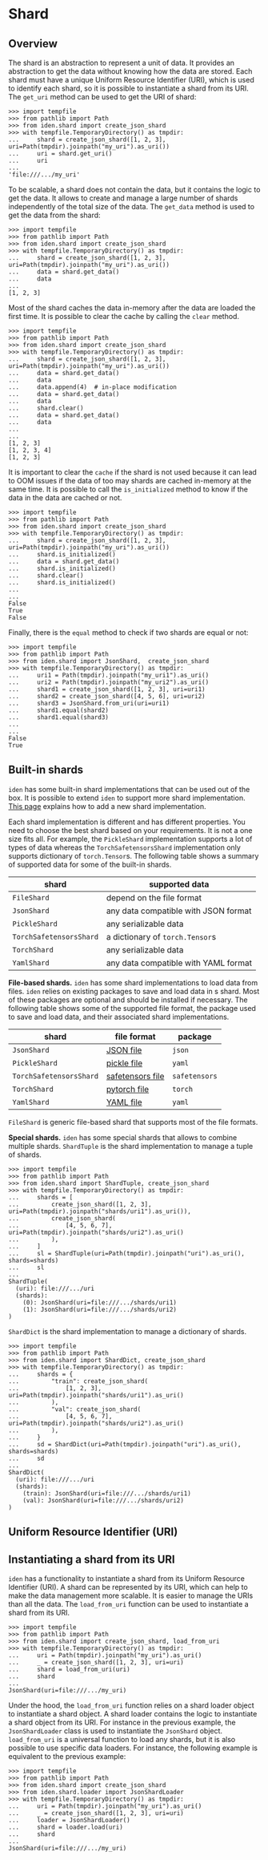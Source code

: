 # Shard

## Overview

The shard is an abstraction to represent a unit of data.
It provides an abstraction to get the data without knowing how the data are stored.
Each shard must have a unique Uniform Resource Identifier (URI), which is used to identify each
shard, so it is possible to instantiate a shard from its URI.
The `get_uri` method can be used to get the URI of shard:

```pycon
>>> import tempfile
>>> from pathlib import Path
>>> from iden.shard import create_json_shard
>>> with tempfile.TemporaryDirectory() as tmpdir:
...     shard = create_json_shard([1, 2, 3], uri=Path(tmpdir).joinpath("my_uri").as_uri())
...     uri = shard.get_uri()
...     uri
...
'file:///.../my_uri'

```

To be scalable, a shard does not contain the data, but it contains the logic to get the data.
It allows to create and manage a large number of shards independently of the total size of the data.
The `get_data` method is used to get the data from the shard:

```pycon
>>> import tempfile
>>> from pathlib import Path
>>> from iden.shard import create_json_shard
>>> with tempfile.TemporaryDirectory() as tmpdir:
...     shard = create_json_shard([1, 2, 3], uri=Path(tmpdir).joinpath("my_uri").as_uri())
...     data = shard.get_data()
...     data
...
[1, 2, 3]

```

Most of the shard caches the data in-memory after the data are loaded the first time.
It is possible to clear the cache by calling the `clear` method.

```pycon
>>> import tempfile
>>> from pathlib import Path
>>> from iden.shard import create_json_shard
>>> with tempfile.TemporaryDirectory() as tmpdir:
...     shard = create_json_shard([1, 2, 3], uri=Path(tmpdir).joinpath("my_uri").as_uri())
...     data = shard.get_data()
...     data
...     data.append(4)  # in-place modification
...     data = shard.get_data()
...     data
...     shard.clear()
...     data = shard.get_data()
...     data
...
...
[1, 2, 3]
[1, 2, 3, 4]
[1, 2, 3]

```

It is important to clear the `cache` if the shard is not used because it can lead to OOM issues if
the data of too may shards are cached in-memory at the same time.
It is possible to call the `is_initialized` method to know if the data in the data are cached or
not.

```pycon
>>> import tempfile
>>> from pathlib import Path
>>> from iden.shard import create_json_shard
>>> with tempfile.TemporaryDirectory() as tmpdir:
...     shard = create_json_shard([1, 2, 3], uri=Path(tmpdir).joinpath("my_uri").as_uri())
...     shard.is_initialized()
...     data = shard.get_data()
...     shard.is_initialized()
...     shard.clear()
...     shard.is_initialized()
...
...
False
True
False

```

Finally, there is the `equal` method to check if two shards are equal or not:

```pycon
>>> import tempfile
>>> from pathlib import Path
>>> from iden.shard import JsonShard,  create_json_shard
>>> with tempfile.TemporaryDirectory() as tmpdir:
...     uri1 = Path(tmpdir).joinpath("my_uri1").as_uri()
...     uri2 = Path(tmpdir).joinpath("my_uri2").as_uri()
...     shard1 = create_json_shard([1, 2, 3], uri=uri1)
...     shard2 = create_json_shard([4, 5, 6], uri=uri2)
...     shard3 = JsonShard.from_uri(uri=uri1)
...     shard1.equal(shard2)
...     shard1.equal(shard3)
...
...
False
True

```

## Built-in shards

`iden` has some built-in shard implementations that can be used out of the box.
It is possible to extend `iden` to support more shard implementation.
[This page](../howto/shard.md) explains how to add a new shard implementation.

Each shard implementation is different and has different properties.
You need to choose the best shard based on your requirements. It is not a one size fits all.
For example, the `PickleShard` implementation supports a lot of types of data whereas
the `TorchSafetensorsShard` implementation only supports dictionary of ``torch.Tensor``s.
The following table shows a summary of supported data for some of the built-in shards.

| shard                   | supported data                       |
|-------------------------|--------------------------------------|
| `FileShard`             | depend on the file format            |
| `JsonShard`             | any data compatible with JSON format |
| `PickleShard`           | any serializable data                |
| `TorchSafetensorsShard` | a dictionary of ``torch.Tensor``s    |
| `TorchShard`            | any serializable data                |
| `YamlShard`             | any data compatible with YAML format |

**File-based shards.**
`iden` has some shard implementations to load data from files.
`iden` relies on existing packages to save and load data in s shard.
Most of these packages are optional and should be installed if necessary.
The following table shows some of the supported file format, the package used to save and load data,
and their associated shard implementations.

| shard                   | file format                                                               | package       |
|-------------------------|---------------------------------------------------------------------------|---------------|
| `JsonShard`             | [JSON file](https://docs.python.org/3/library/json.html)                  | `json`        |
| `PickleShard`           | [pickle file](https://docs.python.org/3/library/pickle.html)              | `yaml`        |
| `TorchSafetensorsShard` | [safetensors file](https://huggingface.co/docs/safetensors/en/index)      | `safetensors` |
| `TorchShard`            | [pytorch file](https://pytorch.org/docs/stable/generated/torch.save.html) | `torch`       |
| `YamlShard`             | [YAML file](https://pyyaml.org/)                                          | `yaml`        |

`FileShard` is generic file-based shard that supports most of the file formats.

**Special shards.**
`iden` has some special shards that allows to combine multiple shards.
`ShardTuple` is the shard implementation to manage a tuple of shards.

```pycon
>>> import tempfile
>>> from pathlib import Path
>>> from iden.shard import ShardTuple, create_json_shard
>>> with tempfile.TemporaryDirectory() as tmpdir:
...     shards = [
...         create_json_shard([1, 2, 3], uri=Path(tmpdir).joinpath("shards/uri1").as_uri()),
...         create_json_shard(
...             [4, 5, 6, 7], uri=Path(tmpdir).joinpath("shards/uri2").as_uri()
...         ),
...     ]
...     sl = ShardTuple(uri=Path(tmpdir).joinpath("uri").as_uri(), shards=shards)
...     sl
...
ShardTuple(
  (uri): file:///.../uri
  (shards):
    (0): JsonShard(uri=file:///.../shards/uri1)
    (1): JsonShard(uri=file:///.../shards/uri2)
)

```

`ShardDict` is the shard implementation to manage a dictionary of shards.

```pycon
>>> import tempfile
>>> from pathlib import Path
>>> from iden.shard import ShardDict, create_json_shard
>>> with tempfile.TemporaryDirectory() as tmpdir:
...     shards = {
...         "train": create_json_shard(
...             [1, 2, 3], uri=Path(tmpdir).joinpath("shards/uri1").as_uri()
...         ),
...         "val": create_json_shard(
...             [4, 5, 6, 7], uri=Path(tmpdir).joinpath("shards/uri2").as_uri()
...         ),
...     }
...     sd = ShardDict(uri=Path(tmpdir).joinpath("uri").as_uri(), shards=shards)
...     sd
...
ShardDict(
  (uri): file:///.../uri
  (shards):
    (train): JsonShard(uri=file:///.../shards/uri1)
    (val): JsonShard(uri=file:///.../shards/uri2)
)

```

## Uniform Resource Identifier (URI)

## Instantiating a shard from its URI

`iden` has a functionality to instantiate a shard from its Uniform Resource Identifier (URI).
A shard can be represented by its URI, which can help to make the data management more scalable.
It is easier to manage the URIs than all the data.
The `load_from_uri` function can be used to instantiate a shard from its URI.

```pycon
>>> import tempfile
>>> from pathlib import Path
>>> from iden.shard import create_json_shard, load_from_uri
>>> with tempfile.TemporaryDirectory() as tmpdir:
...     uri = Path(tmpdir).joinpath("my_uri").as_uri()
...     _ = create_json_shard([1, 2, 3], uri=uri)
...     shard = load_from_uri(uri)
...     shard
...
JsonShard(uri=file:///.../my_uri)

```

Under the hood, the `load_from_uri` function relies on a shard loader object to instantiate a shard
object.
A shard loader contains the logic to instantiate a shard object from its URI.
For instance in the previous example, the `JsonShardLoader` class is used to instantiate
the `JsonShard` object.
`load_from_uri` is a universal function to load any shards, but it is also possible to use specific
data loaders.
For instance, the following example is equivalent to the previous example:

```pycon
>>> import tempfile
>>> from pathlib import Path
>>> from iden.shard import create_json_shard
>>> from iden.shard.loader import JsonShardLoader
>>> with tempfile.TemporaryDirectory() as tmpdir:
...     uri = Path(tmpdir).joinpath("my_uri").as_uri()
...     _ = create_json_shard([1, 2, 3], uri=uri)
...     loader = JsonShardLoader()
...     shard = loader.load(uri)
...     shard
...
JsonShard(uri=file:///.../my_uri)

```
